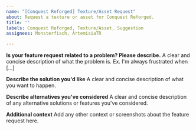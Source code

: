 ```yaml
---
name: "[Conquest Reforged] Texture/Asset Request"
about: Request a texture or asset for Conquest Reforged.
title: ''
labels: Conquest Reforged, Texture/Asset, Suggestion
assignees: Monsterfisch, ArtemisiaTR

---
```


**Is your feature request related to a problem? Please describe.**
A clear and concise description of what the problem is. Ex. I'm always frustrated when [...]

**Describe the solution you'd like**
A clear and concise description of what you want to happen.

**Describe alternatives you've considered**
A clear and concise description of any alternative solutions or features you've considered.

**Additional context**
Add any other context or screenshots about the feature request here.
